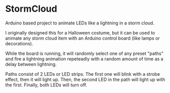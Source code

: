 # StormCloud
Arduino based project to animate LEDs like a lightning in a storm cloud.

I originally designed this for a Halloween costume, but it can be used to animate any storm cloud item with an Arduino control board (like lamps or decorations).

While the board is running, it will randomly select one of any preset "paths" and fire a lightning animation repeteadly with a random amount of time as a delay between lightning.

Paths consist of 2 LEDs or LED strips. The first one will blink with a strobe effect, then it will light up. Then, the second LED in the path will light up with the first. Finally, both LEDs will turn off.
